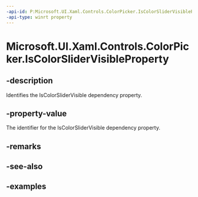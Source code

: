 ```yaml
---
-api-id: P:Microsoft.UI.Xaml.Controls.ColorPicker.IsColorSliderVisibleProperty
-api-type: winrt property
---
```


<!-- Property syntax.
public DependencyProperty IsColorSliderVisibleProperty { get; }
-->

# Microsoft.UI.Xaml.Controls.ColorPicker.IsColorSliderVisibleProperty

## -description

Identifies the IsColorSliderVisible dependency property.

## -property-value

The identifier for the IsColorSliderVisible dependency property.

## -remarks

## -see-also

## -examples

